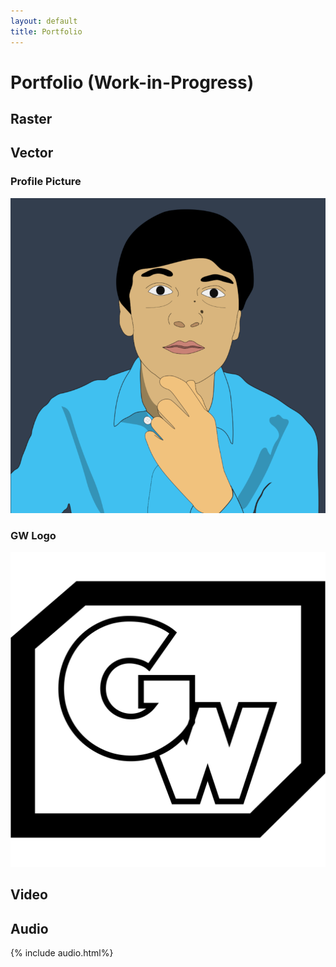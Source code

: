 ```yaml
---
layout: default
title: Portfolio
---
```


# Portfolio (Work-in-Progress)

## Raster



## Vector

### Profile Picture

![Profile Picture](assets/images/Cartoon-800x800.png)

### GW Logo

![Logo](favicon.png)

## Video

## Audio

{% include audio.html%}
